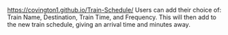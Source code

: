 https://covington1.github.io/Train-Schedule/
Users can add their choice of: Train Name, Destination, Train Time, and Frequency. This will then add to the new train schedule, giving an arrival time and minutes away.
